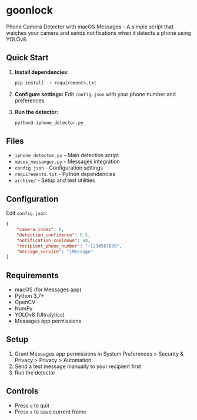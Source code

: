 # goonlock

Phone Camera Detector with macOS Messages - A simple script that watches your camera and sends notifications when it detects a phone using YOLOv8.

## Quick Start

1. **Install dependencies:**
   ```bash
   pip install -r requirements.txt
   ```

2. **Configure settings:**
   Edit `config.json` with your phone number and preferences.

3. **Run the detector:**
   ```bash
   python3 iphone_detector.py
   ```

## Files

- `iphone_detector.py` - Main detection script
- `macos_messenger.py` - Messages integration
- `config.json` - Configuration settings
- `requirements.txt` - Python dependencies
- `archive/` - Setup and test utilities

## Configuration

Edit `config.json`:
```json
{
    "camera_index": 0,
    "detection_confidence": 0.5,
    "notification_cooldown": 60,
    "recipient_phone_number": "+1234567890",
    "message_service": "iMessage"
}
```

## Requirements

- macOS (for Messages app)
- Python 3.7+
- OpenCV
- NumPy
- YOLOv8 (Ultralytics)
- Messages app permissions

## Setup

1. Grant Messages app permissions in System Preferences > Security & Privacy > Privacy > Automation
2. Send a test message manually to your recipient first
3. Run the detector

## Controls

- Press `q` to quit
- Press `s` to save current frame
